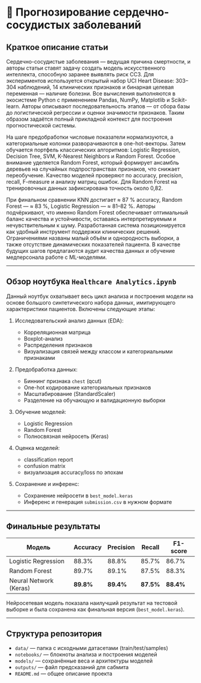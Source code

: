 # 💓 Прогнозирование сердечно-сосудистых заболеваний

## Краткое описание статьи

Сердечно-сосудистые заболевания — ведущая причина смертности, и авторы статьи ставят задачу создать модель искусственного интеллекта, способную заранее выявлять риск ССЗ. Для экспериментов используется открытый набор UCI Heart Disease: 303–304 наблюдений, 14 клинических признаков и бинарная целевая переменная — наличие болезни. Все вычисления выполняются в экосистеме Python с применением Pandas, NumPy, Matplotlib и Scikit-learn. Авторы описывают последовательность этапов — от сбора базы до логистической регрессии и оценки значимости признаков. Таким образом задаётся полный прикладной контекст для построения прогностической системы.

На шаге предобработки числовые показатели нормализуются, а категориальные колонки разворачиваются в one-hot-векторы. Затем обучается портфель классических алгоритмов: Logistic Regression, Decision Tree, SVM, K-Nearest Neighbors и Random Forest. Особое внимание уделяется Random Forest, который формирует ансамбль деревьев на случайных подпространствах признаков, что снижает переобучение. Качество моделей проверяют по accuracy, precision, recall, F-measure и анализу матриц ошибок. Для Random Forest на тренировочных данных зафиксирована точность около 0,82.

При финальном сравнении KNN достигает ≈ 87 % accuracy, Random Forest — ≈ 83 %, Logistic Regression — ≈ 81–82 %. Авторы подчёркивают, что именно Random Forest обеспечивает оптимальный баланс качества и устойчивости, оставаясь интерпретируемым и нечувствительным к шуму. Разработанная система позиционируется как удобный инструмент поддержки клинических решений. Ограничениями названы малый объём и однородность выборки, а также отсутствие динамических показателей пациента. В качестве будущих шагов предлагаются аудит качества данных и обучение медперсонала работе с ML-моделями.

---

## Обзор ноутбука `Healthcare Analytics.ipynb`

Данный ноутбук охватывает весь цикл анализа и построения модели на основе большого синтетического набора данных, имитирующего характеристики пациентов. Включены следующие этапы:

1. Исследовательский анализ данных (EDA):  
   - Корреляционная матрица
   - Boxplot-анализ
   - Распределения признаков
   - Визуализация связей между классом и категориальными признаками

2. Предобработка данных:  
   - Биннинг признака `chest` (qcut)
   - One-hot кодирование категориальных признаков
   - Масштабирование (StandardScaler)
   - Разделение на обучающую и валидационную выборки

3. Обучение моделей:  
   - Logistic Regression  
   - Random Forest  
   - Полносвязная нейросеть (Keras)

4. Оценка моделей:  
   - classification report  
   - confusion matrix  
   - визуализация accuracy/loss по эпохам

5. Сохранение и инференс:  
   - Сохранение нейросети в `best_model.keras`
   - Инференс и генерация `submission.csv` в нужном формате

---

## Финальные результаты

| Модель              | Accuracy | Precision | Recall | F1-score |
|---------------------|----------|-----------|--------|----------|
| Logistic Regression | 88.3%    | 88.8%     | 85.7%  | 86.7%    |
| Random Forest       | 89.7%    | 89.1%     | 87.5%  | 88.3%    |
| Neural Network (Keras) | **89.8%** | **89.4%** | **87.5%** | **88.4%** |

Нейросетевая модель показала наилучший результат на тестовой выборке и была сохранена как финальная версия (`best_model.keras`).

---

## Структура репозитория

- `data/` — папка с исходными датасетами (train/test/samples)
- `notebooks/` — блокноты анализа и построения моделей
- `models/` — сохранённые веса и архитектуры моделей
- `outputs/` — файл предсказаний для сабмита
- `README.md` — общее описание проекта
